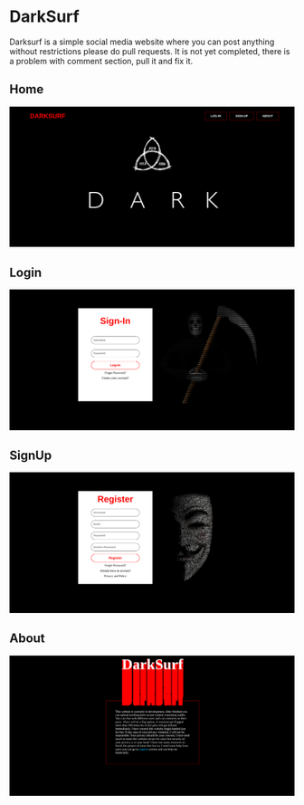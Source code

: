 # DarkSurf

Darksurf is a simple social media website where you can post anything without restrictions please do pull requests. It is not yet completed, there is a problem with comment section, pull it and fix it.
## Home
![screenshots](https://github.com/redspider001432/DarkSurf/blob/master/screenshots/Screenshot%20from%202023-03-16%2019-44-15.png?raw=true)

## Login
![Login](https://github.com/redspider001432/DarkSurf/blob/master/screenshots/Screenshot%20from%202023-03-16%2019-44-29.png?raw=true)

## SignUp
![SignUp](https://github.com/redspider001432/DarkSurf/blob/master/screenshots/Screenshot%20from%202023-03-16%2019-44-40.png?raw=true)

## About
![About](https://github.com/redspider001432/DarkSurf/blob/master/screenshots/Screenshot%20from%202023-03-16%2020-07-02.png?raw=true)
